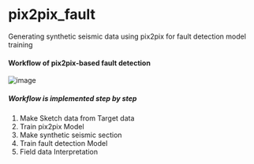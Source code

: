 # pix2pix_fault
Generating synthetic seismic data using pix2pix for fault detection model training

#### Workflow of pix2pix-based fault detection
![image](https://github.com/bhoon1121/pix2pix_fault/assets/46484101/e500ac32-2bb1-4f55-84f1-29da32de217b)

##### Workflow is implemented step by step

1. Make Sketch data from Target data
2. Train pix2pix Model
3. Make synthetic seismic section
4. Train fault detection Model
5. Field data Interpretation
